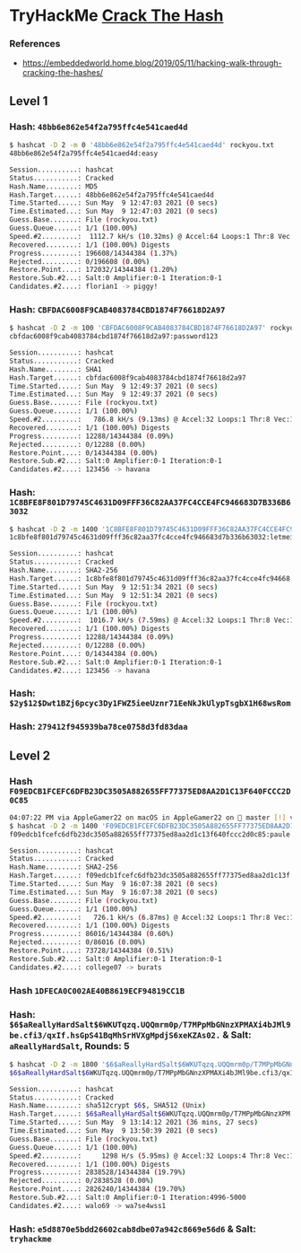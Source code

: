 # TryHackMe [Crack The Hash](https://www.tryhackme.com/room/crackthehash)
### References
* https://embeddedworld.home.blog/2019/05/11/hacking-walk-through-cracking-the-hashes/
## Level 1
### Hash: `48bb6e862e54f2a795ffc4e541caed4d`
```bash
$ hashcat -D 2 -m 0 '48bb6e862e54f2a795ffc4e541caed4d' rockyou.txt
48bb6e862e54f2a795ffc4e541caed4d:easy

Session..........: hashcat
Status...........: Cracked
Hash.Name........: MD5
Hash.Target......: 48bb6e862e54f2a795ffc4e541caed4d
Time.Started.....: Sun May  9 12:47:03 2021 (0 secs)
Time.Estimated...: Sun May  9 12:47:03 2021 (0 secs)
Guess.Base.......: File (rockyou.txt)
Guess.Queue......: 1/1 (100.00%)
Speed.#2.........:  1112.7 kH/s (10.32ms) @ Accel:64 Loops:1 Thr:8 Vec:1
Recovered........: 1/1 (100.00%) Digests
Progress.........: 196608/14344384 (1.37%)
Rejected.........: 0/196608 (0.00%)
Restore.Point....: 172032/14344384 (1.20%)
Restore.Sub.#2...: Salt:0 Amplifier:0-1 Iteration:0-1
Candidates.#2....: florian1 -> piggy!
```
### Hash: `CBFDAC6008F9CAB4083784CBD1874F76618D2A97`
```bash
$ hashcat -D 2 -m 100 'CBFDAC6008F9CAB4083784CBD1874F76618D2A97' rockyou.txt
cbfdac6008f9cab4083784cbd1874f76618d2a97:password123

Session..........: hashcat
Status...........: Cracked
Hash.Name........: SHA1
Hash.Target......: cbfdac6008f9cab4083784cbd1874f76618d2a97
Time.Started.....: Sun May  9 12:49:37 2021 (0 secs)
Time.Estimated...: Sun May  9 12:49:37 2021 (0 secs)
Guess.Base.......: File (rockyou.txt)
Guess.Queue......: 1/1 (100.00%)
Speed.#2.........:   786.8 kH/s (9.13ms) @ Accel:32 Loops:1 Thr:8 Vec:1
Recovered........: 1/1 (100.00%) Digests
Progress.........: 12288/14344384 (0.09%)
Rejected.........: 0/12288 (0.00%)
Restore.Point....: 0/14344384 (0.00%)
Restore.Sub.#2...: Salt:0 Amplifier:0-1 Iteration:0-1
Candidates.#2....: 123456 -> havana
```
### Hash: `1C8BFE8F801D79745C4631D09FFF36C82AA37FC4CCE4FC946683D7B336B63032`
```bash
$ hashcat -D 2 -m 1400 '1C8BFE8F801D79745C4631D09FFF36C82AA37FC4CCE4FC946683D7B336B63032"'rockyou.txt
1c8bfe8f801d79745c4631d09fff36c82aa37fc4cce4fc946683d7b336b63032:letmein

Session..........: hashcat
Status...........: Cracked
Hash.Name........: SHA2-256
Hash.Target......: 1c8bfe8f801d79745c4631d09fff36c82aa37fc4cce4fc94668...b63032
Time.Started.....: Sun May  9 12:51:34 2021 (0 secs)
Time.Estimated...: Sun May  9 12:51:34 2021 (0 secs)
Guess.Base.......: File (rockyou.txt)
Guess.Queue......: 1/1 (100.00%)
Speed.#2.........:  1016.7 kH/s (7.59ms) @ Accel:32 Loops:1 Thr:8 Vec:1
Recovered........: 1/1 (100.00%) Digests
Progress.........: 12288/14344384 (0.09%)
Rejected.........: 0/12288 (0.00%)
Restore.Point....: 0/14344384 (0.00%)
Restore.Sub.#2...: Salt:0 Amplifier:0-1 Iteration:0-1
Candidates.#2....: 123456 -> havana
```
### Hash: `$2y$12$Dwt1BZj6pcyc3Dy1FWZ5ieeUznr71EeNkJkUlypTsgbX1H68wsRom`
### Hash: `279412f945939ba78ce0758d3fd83daa`
## Level 2
### Hash `F09EDCB1FCEFC6DFB23DC3505A882655FF77375ED8AA2D1C13F640FCCC2D0C85`
```bash
04:07:22 PM via AppleGamer22 on macOS in AppleGamer22 on  master [!] via 🐍 v3.9.1 
$ hashcat -D 2 -m 1400 'F09EDCB1FCEFC6DFB23DC3505A882655FF77375ED8AA2D1C13F640FCCC2D0C85' rockyou.txt
f09edcb1fcefc6dfb23dc3505a882655ff77375ed8aa2d1c13f640fccc2d0c85:paule

Session..........: hashcat
Status...........: Cracked
Hash.Name........: SHA2-256
Hash.Target......: f09edcb1fcefc6dfb23dc3505a882655ff77375ed8aa2d1c13f...2d0c85
Time.Started.....: Sun May  9 16:07:38 2021 (0 secs)
Time.Estimated...: Sun May  9 16:07:38 2021 (0 secs)
Guess.Base.......: File (rockyou.txt)
Guess.Queue......: 1/1 (100.00%)
Speed.#2.........:   726.1 kH/s (6.87ms) @ Accel:32 Loops:1 Thr:8 Vec:1
Recovered........: 1/1 (100.00%) Digests
Progress.........: 86016/14344384 (0.60%)
Rejected.........: 0/86016 (0.00%)
Restore.Point....: 73728/14344384 (0.51%)
Restore.Sub.#2...: Salt:0 Amplifier:0-1 Iteration:0-1
Candidates.#2....: college07 -> burats
```
### Hash `1DFECA0C002AE40B8619ECF94819CC1B`
### Hash: `$6$aReallyHardSalt$6WKUTqzq.UQQmrm0p/T7MPpMbGNnzXPMAXi4bJMl9be.cfi3/qxIf.hsGpS41BqMhSrHVXgMpdjS6xeKZAs02.` & Salt: `aReallyHardSalt`, Rounds: 5
```bash
$ hashcat -D 2 -m 1800 '$6$aReallyHardSalt$6WKUTqzq.UQQmrm0p/T7MPpMbGNnzXPMAXi4bJMl9be.cfi3/qxIf.hsGpS41BqMhSrHVXgMpdjS6xeKZAs02.' rockyou.txt
$6$aReallyHardSalt$6WKUTqzq.UQQmrm0p/T7MPpMbGNnzXPMAXi4bJMl9be.cfi3/qxIf.hsGpS41BqMhSrHVXgMpdjS6xeKZAs02.:waka99

Session..........: hashcat
Status...........: Cracked
Hash.Name........: sha512crypt $6$, SHA512 (Unix)
Hash.Target......: $6$aReallyHardSalt$6WKUTqzq.UQQmrm0p/T7MPpMbGNnzXPM...ZAs02.
Time.Started.....: Sun May  9 13:14:12 2021 (36 mins, 27 secs)
Time.Estimated...: Sun May  9 13:50:39 2021 (0 secs)
Guess.Base.......: File (rockyou.txt)
Guess.Queue......: 1/1 (100.00%)
Speed.#2.........:     1298 H/s (5.95ms) @ Accel:32 Loops:4 Thr:8 Vec:1
Recovered........: 1/1 (100.00%) Digests
Progress.........: 2838528/14344384 (19.79%)
Rejected.........: 0/2838528 (0.00%)
Restore.Point....: 2826240/14344384 (19.70%)
Restore.Sub.#2...: Salt:0 Amplifier:0-1 Iteration:4996-5000
Candidates.#2....: walo69 -> wa7se4wss1
```
### Hash: `e5d8870e5bdd26602cab8dbe07a942c8669e56d6` & Salt: `tryhackme`